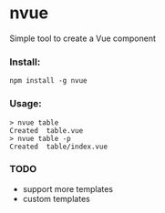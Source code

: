 # nvue

Simple tool to create a Vue component

### Install:
```npm install -g nvue```

### Usage:
```
> nvue table
Created  table.vue
> nvue table -p
Created  table/index.vue
```

### TODO
* support more templates
* custom templates
